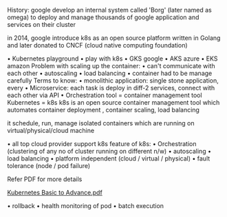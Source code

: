 History:
google develop an internal system called 'Borg' (later named as omega) to deploy and manage
thousands of google application and services on their cluster

in 2014, google introduce k8s as an open source platform written in Golang and later donated
to CNCF (cloud native computing foundation)

• Kubernetes playground
• play with k8s
• GKS google
• AKS azure
• EKS amazon
Problem with scaling up the container:
• can't communicate with each other
• autoscaling
• load balancing
• container had to be manage carefully
Terms to know:
• monolithic application: single stone application, every
• Microservice: each task is deploy in diff-2 services, connect with each other via API
• Orchestration tool = container management tool
Kubernetes = k8s
k8s is an open source container management tool which automates container deployment ,
container scaling, load balancing

it schedule, run, manage isolated containers which are running on virtual/physical/cloud
machine

• all top cloud provider support k8s
feature of k8s:
• Orchestration (clustering of any no of cluster running on different n/w)
• autoscaling
• load balancing
• platform independent (cloud / virtual / physical)
• fault tolerance (node / pod failure)


Refer PDF for more details


[Kubernetes Basic to Advance.pdf](https://github.com/user-attachments/files/21765354/Kubernetes.Basic.to.Advance.pdf)


• rollback
• health monitoring of pod
• batch execution
